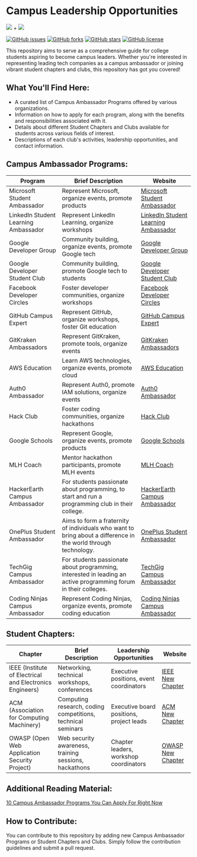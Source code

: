 # Campus Leadership Opportunities

![](https://img.shields.io/badge/%20-Campus%20Ambassador%20Programmes-blueviolet.svg) + ![](https://img.shields.io/badge/%20-Student%20Chapters-blueviolet.svg)

[![GitHub issues](https://img.shields.io/github/issues/Vikranth3140/Campus-Leadership-Opportunities.svg)](https://github.com/Vikranth3140/Campus-Leadership-Opportunities/issues)
[![GitHub forks](https://img.shields.io/github/forks/Vikranth3140/Campus-Leadership-Opportunities.svg)](https://github.com/Vikranth3140/Campus-Leadership-Opportunities/network)
[![GitHub stars](https://img.shields.io/github/stars/Vikranth3140/Campus-Leadership-Opportunities.svg)](https://github.com/Vikranth3140/Campus-Leadership-Opportunities/stargazers)
[![GitHub license](https://img.shields.io/github/license/Vikranth3140/Campus-Leadership-Opportunities.svg)](https://github.com/Vikranth3140/Campus-Leadership-Opportunities/blob/main/LICENSE)

This repository aims to serve as a comprehensive guide for college students aspiring to become campus leaders. Whether you're interested in representing leading tech companies as a campus ambassador or joining vibrant student chapters and clubs, this repository has got you covered!


## What You'll Find Here:

- A curated list of Campus Ambassador Programs offered by various organizations.
- Information on how to apply for each program, along with the benefits and responsibilities associated with it.
- Details about different Student Chapters and Clubs available for students across various fields of interest.
- Descriptions of each club's activities, leadership opportunities, and contact information.


## Campus Ambassador Programs:

| Program                                      | Brief Description                                                                                                   | Website                                                             |
|----------------------------------------------|---------------------------------------------------------------------------------------------------------------------|---------------------------------------------------------------------|
| Microsoft Student Ambassador                 | Represent Microsoft, organize events, promote products                                                            | [Microsoft Student Ambassador](https://studentambassadors.microsoft.com/)   |
| LinkedIn Student Learning Ambassador        | Represent LinkedIn Learning, organize workshops                                                                    | [LinkedIn Student Learning Ambassador](<https://learning.linkedin.com/customer/linkedin-learning-champion-program>) |
| Google Developer Group                      | Community building, organize events, promote Google tech                                                          | [Google Developer Group](https://developers.google.com/groups/)          |
| Google Developer Student Club               | Community building, promote Google tech to students                                                                | [Google Developer Student Club](https://developers.google.com/community/dsc) |
| Facebook Developer Circles                  | Foster developer communities, organize workshops                                                                   | [Facebook Developer Circles](https://developers.facebook.com/developercircles/) |
| GitHub Campus Expert                       | Represent GitHub, organize workshops, foster Git education                                                        | [GitHub Campus Expert](https://education.github.com/experts)           |
| GitKraken Ambassadors                       | Represent GitKraken, promote tools, organize events                                                                | [GitKraken Ambassadors](https://www.gitkraken.com/ambassadors)          |
| AWS Education                                | Learn AWS technologies, organize events, promote cloud                                                            | [AWS Education](https://aws.amazon.com/education/)                    |
| Auth0 Ambassador                            | Represent Auth0, promote IAM solutions, organize events                                                            | [Auth0 Ambassador](https://auth0.com/ambassador-program)                      |
| Hack Club                                    | Foster coding communities, organize hackathons                                                                    | [Hack Club](https://hackclub.com/)                                    |
| Google Schools                               | Represent Google, organize events, promote products                                                               | [Google Schools](https://edu.google.com/schools-and-universities/)        |
| MLH Coach                                   | Mentor hackathon participants, promote MLH events                                                                 | [MLH Coach](https://mlh.io/coaches)                                       |
| HackerEarth Campus Ambassador               | For students passionate about programming, to start and run a programming club in their college.                  | [HackerEarth Campus Ambassador](https://www.hackerearth.com/campus-ambassador-program/) |
| OnePlus Student Ambassador                  | Aims to form a fraternity of individuals who want to bring about a difference in the world through technology.      | [OnePlus Student Ambassador](https://www.oneplus.in/campus)    |
| TechGig Campus Ambassador                   | For students passionate about programming, interested in leading an active programming forum in their colleges.    | [TechGig Campus Ambassador](https://www.techgig.com/campus-ambassador) |
| Coding Ninjas Campus Ambassador             | Represent Coding Ninjas, organize events, promote coding education                                                | [Coding Ninjas Campus Ambassador](https://www.codingninjas.com/blog/2017/07/13/be-the-ninja-ambassador-in-your-campus/) |


## Student Chapters:

| Chapter                                      | Brief Description                                                                                     | Leadership Opportunities                  | Website                              |
|----------------------------------------------|-------------------------------------------------------------------------------------------------------|------------------------------------------|-------------------------------------------------|
| IEEE (Institute of Electrical and Electronics Engineers) | Networking, technical workshops, conferences                                                 | Executive positions, event coordinators | [IEEE New Chapter](https://mga.ieee.org/resources/44-operations/geographic-unit-resources/chapters/183-how-to-create-a-new-ieee-chapter) |
| ACM (Association for Computing Machinery)              | Computing research, coding competitions, technical seminars                                    | Executive board positions, project leads | [ACM New Chapter](https://www.acm.org/chapters/start-chapter)  |
| OWASP (Open Web Application Security Project)         | Web security awareness, training sessions, hackathons                                           | Chapter leaders, workshop coordinators  | [OWASP New Chapter](https://owasporg.atlassian.net/servicedesk/customer/portal/8/group/20/create/109) |


## Additional Reading Material:

[10 Campus Ambassador Programs You Can Apply For Right Now](https://buildwithmalik.medium.com/10-campus-ambassador-programs-you-can-apply-for-right-now-a76acc886653)

## How to Contribute:

You can contribute to this repository by adding new Campus Ambassador Programs or Student Chapters and Clubs. Simply follow the contribution guidelines and submit a pull request.
